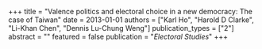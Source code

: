 +++
title = "Valence politics and electoral choice in a new democracy: The case of Taiwan"
date = 2013-01-01
authors = ["Karl Ho", "Harold D Clarke", "Li-Khan Chen", "Dennis Lu-Chung Weng"]
publication_types = ["2"]
abstract = ""
featured = false
publication = "*Electoral Studies*"
+++

